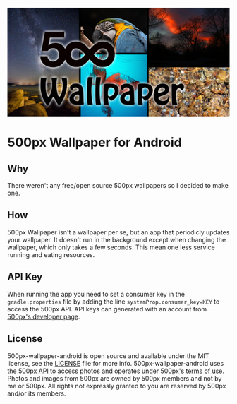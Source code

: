 ![](images/banner.png)

# 500px Wallpaper for Android

## Why

There weren't any free/open source 500px wallpapers so I decided to make one.

## How

500px Wallpaper isn't a wallpaper per se, but an app that periodicly updates your wallpaper.
It doesn't run in the background except when changing the wallpaper, which only takes a few seconds.
This mean one less service running and eating resources.

## API Key

When running the app you need to set a consumer key in the `gradle.properties` file by adding the line
`systemProp.consumer_key=KEY` to access the 500px API. API keys can generated with an account from
[500px's developer page](http://developers.500px.com/).

## License

500px-wallpaper-android is open source and available under the MIT license, see the [LICENSE](LICENSE) file for more info.
500px-wallpaper-android uses the [500px API](http://developers.500px.com/) to access photos and operates under [500px's](http://500px.com/)
[terms of use](https://github.com/500px/api-documentation/blob/master/basics/terms_of_use.md). Photos and images from 500px are owned by 500px
members and not by me or 500px. All rights not expressly granted to you are reserved by 500px and/or its members.
